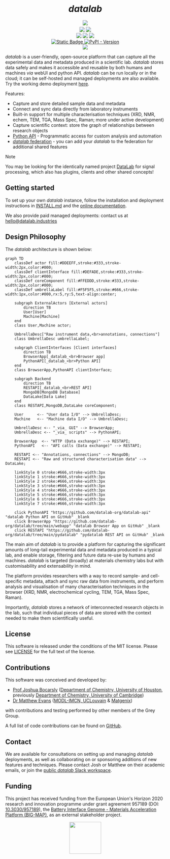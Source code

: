 # <div align="center"><i>datalab</i></div>

<div align="center" style="padding-bottom: 5px">
<a href="https://demo.datalab-org.io"><img src="https://img.shields.io/badge/try_it_out!-public_demo_server-orange?logo=firefox"></a>
</div>

<div align="center">
<a href="https://github.com/datalab-org/datalab/releases"><img src="https://badgen.net/github/release/datalab-org/datalab?icon=github&color=blue"></a>
<a href="https://github.com/datalab-org/datalab#MIT-1-ov-file"><img src="https://badgen.net/github/license/datalab-org/datalab?icon=license&color=purple"></a>
</div>

<div align="center">
<a href="https://github.com/datalab-org/datalab/actions/workflows/ci.yml"><img src="https://img.shields.io/github/actions/workflow/status/datalab-org/datalab/ci.yml?logo=github"></a>
<a href="https://cloud.cypress.io/projects/4kqx5i/runs"><img src="https://img.shields.io/endpoint?url=https://cloud.cypress.io/badge/simple/4kqx5i/main&style=flat&logo=cypress"></a>
<a href="https://the-datalab.readthedocs.io/en/latest/?badge=latest"><img src="https://img.shields.io/readthedocs/the-datalab?logo=readthedocs"></a>
</div>

<div align="center">
<a href="https://github.com/datalab-org/datalab-ansible-terraform">
  <img alt="Static Badge" src="https://img.shields.io/badge/Ansible-playbook-white?logo=ansible">
</a>
<a href="https://pypi.org/project/datalab-api">
  <img alt="PyPI - Version" src="https://img.shields.io/pypi/v/datalab-api?logo=pypi&label=Python%20API">
</a>
</div>

<div align="center">
<a href="https://join.slack.com/t/datalab-world/shared_invite/zt-2h58ev3pc-VV496~5je~QoT2TgFIwn4g"><img src="https://img.shields.io/badge/Slack-chat_with_us-yellow?logo=slack"></a>
</div>

_datalab_ is a user-friendly, open-source platform that can capture all the experimental data and metadata produced in a scientific lab. _datalab_ stores data safely and makes it accessible and reusable by both humans and machines _via_ webUI and python API. _datalab_ can be run locally or in the cloud; it can be self-hosted and managed deployments are also available. Try the working demo deployment [here](https://demo.datalab-org.io/).

Features:
* Capture and store detailed sample data and metadata
* Connect and sync data directly from laboratory instruments
* Built-in support for multiple characterisation techniques (XRD, NMR, echem, TEM, TGA, Mass Spec, Raman; more under active development)
* Capture scientific context: store the graph of relationships between research objects
* [Python API](https://github.com/datalab-org/datalab-api) - Programmatic access for custom analysis and automation
* [_datalab_ federation](https://github.com/datalab-org/datalab-federation) - you can add your _datalab_ to the federation for additional shared features

> [!NOTE]
> You may be looking for the identically named project
> [DataLab](https://datalab-platform.com) for signal
> processing, which also has plugins, clients and other shared concepts!

## Getting started
To set up your own _datalab_ instance, follow the installation and deployment instructions in
[INSTALL.md](./INSTALL.md) and the [online documentation](https://the-datalab.readthedocs.io).

We also provide paid managed deployments: contact us at [hello@datalab.industries](mailto:hello@datalab.industries)

## Design Philosophy
The _datalab_ architecture is shown below:
```mermaid
graph TD
    classDef actor fill:#DDEEFF,stroke:#333,stroke-width:2px,color:#000;
    classDef clientInterface fill:#DEFADE,stroke:#333,stroke-width:2px,color:#000;
    classDef coreComponent fill:#FFEDDD,stroke:#333,stroke-width:2px,color:#000;
    classDef umbrellaLabel fill:#F5F5F5,stroke:#666,stroke-width:1px,color:#000,rx:5,ry:5,text-align:center;

    subgraph ExternalActors [External actors]
        direction TB
        User[User]
        Machine[Machine]
    end
    class User,Machine actor;

    UmbrellaDesc["Raw instrument data,<br>annotations, connections"]
    class UmbrellaDesc umbrellaLabel;

    subgraph ClientInterfaces [Client interfaces]
        direction TB
        BrowserApp[_datalab_<br>Browser app]
        PythonAPI[_datalab_<br>Python API]
    end
    class BrowserApp,PythonAPI clientInterface;

    subgraph Backend
        direction TB
        RESTAPI[_datalab_<br>REST API]
        MongoDB[MongoDB Database]
        DataLake[Data Lake]
    end
    class RESTAPI,MongoDB,DataLake coreComponent;

    User      <-- "User data I/O" --> UmbrellaDesc;
    Machine   <-- "Machine data I/O" --> UmbrellaDesc;

    UmbrellaDesc <-- "_via_ GUI" --> BrowserApp;
    UmbrellaDesc <-- "_via_ scripts" --> PythonAPI;

    BrowserApp  <-- "HTTP (Data exchange)" --> RESTAPI;
    PythonAPI   <-- "API calls (Data exchange)" --> RESTAPI;

    RESTAPI <-- "Annotations, connections" --> MongoDB;
    RESTAPI <-- "Raw and structured characterisation data" --> DataLake;

    linkStyle 0 stroke:#666,stroke-width:3px
    linkStyle 1 stroke:#666,stroke-width:3px
    linkStyle 2 stroke:#666,stroke-width:3px
    linkStyle 3 stroke:#666,stroke-width:3px
    linkStyle 4 stroke:#666,stroke-width:3px
    linkStyle 5 stroke:#666,stroke-width:3px
    linkStyle 6 stroke:#666,stroke-width:3px
    linkStyle 7 stroke:#666,stroke-width:3px

    click PythonAPI "https://github.com/datalab-org/datalab-api" "datalab Python API on GitHub" _blank
    click BrowserApp "https://github.com/datalab-org/datalab/tree/main/webapp" "datalab Browser App on GitHub" _blank
    click RESTAPI "https://github.com/datalab-org/datalab/tree/main/pydatalab" "pydatalab REST API on GitHub" _blank
```

The main aim of *datalab* is to provide a platform for capturing the significant amounts of long-tail experimental data and metadata produced in a typical lab, and enable storage, filtering and future data re-use by humans and machines. *datalab* is targeted (broadly) at materials chemistry labs but with customisability and extensability in mind.

The platform provides researchers with a way to record sample- and cell-specific metadata, attach and sync raw data from instruments, and perform analysis and visualisation of many characterisation techniques in the browser (XRD, NMR, electrochemical cycling, TEM, TGA, Mass Spec, Raman).

Importantly, *datalab* stores a network of interconnected research objects in the lab, such that individual pieces of data are stored with the context needed to make them scientifically useful.

## License

This software is released under the conditions of the MIT license.
Please see [LICENSE](./LICENSE) for the full text of the license.

## Contributions

This software was conceived and developed by:

- [Prof Joshua Bocarsly](https://jdbocarsly.github.io) ([Department of Chemistry, University of Houston](https://www.uh.edu/nsm/chemistry), previously [Department of Chemistry, University of Cambridge](https://www.ch.cam.ac.uk/))
- [Dr Matthew Evans](https://ml-evs.science) ([MODL-IMCN,
  UCLouvain](https://uclouvain.be/en/research-institutes/imcn/modl) & [Matgenix](https://matgenix.com))

with contributions and testing performed by other members of the Grey Group.

A full list of code contributions can be found on [GitHub](https://github.com/datalab-org/datalab/graphs/contributors).

## Contact

We are available for consultations on setting up and managing *datalab* deployments, as well as collaborating on or sponsoring additions of new features and techniques. Please contact Josh or Matthew on their academic emails, or join the [public *datalab* Slack workspace](https://join.slack.com/t/datalab-world/shared_invite/zt-2h58ev3pc-VV496~5je~QoT2TgFIwn4g).

## Funding

This project has received funding from the European Union's Horizon 2020 research and innovation programme under grant agreement 957189 (DOI: [10.3030/957189](https://doi.org/10.3030/957189)), the [Battery Interface Genome - Materials Acceleration Platform (BIG-MAP)](https://www.big-map.eu), as an external stakeholder project.

<div align="center">
<img href="https://big-map.org" src="https://big-map.github.io/big-map-registry/static/img/big-map-white-transparent.png" width=100>
</div>
